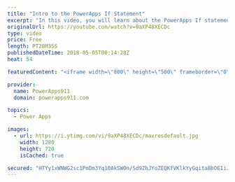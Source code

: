 ```yaml
---
title: "Intro to the PowerApps If Statement"
excerpt: "In this video, you will learn about the PowerApps If statement. The If function is the cornerstone of all apps so the more you know the better. We cover the basics of If logic, how to use the function, and cover PowerApps If multiple conditions. Fun stuff."
originalUrl: https://youtube.com/watch?v=9aXP48XECDc
type: video
price: Free
length: PT28M35S
publishedDateTime: 2018-05-05T00:14:28Z
heat: 54

featuredContent: "<iframe width=\"800\" height=\"500\" frameborder=\"0\" src=\"https://www.youtube.com/embed/9aXP48XECDc\" allow=\"accelerometer; autoplay; encrypted-media; gyroscope; picture-in-picture\" allowfullscreen></iframe>"

provider:
  name: PowerApps911
  domain: powerapps911.com

topics:
  - Power Apps

images:
  - url: https://i.ytimg.com/vi/9aXP48XECDc/maxresdefault.jpg
    width: 1280
    height: 720
    isCached: true

secured: "HTYy1xWNWG2sc1PmDm3Yq10AkSWOn/Sd9ZhJYoZEQKfVKlkYyGqitaBhOE1iJg6qsY6HW0lhaLC8U2C5LqueYhWD4dqykVb0kl/ZVFxAXHWbW9FerGcajBhL2uk35KNsTgI5eZKrjwAIaer1X6zBt66SKgZhkBcCwKz8CUqjkGxLzq21TLLR/Mu0as3GNWgjuLinZ9Vg1RhS8wNY2b5YbklQQsDfimglVSoaqiReUqCHIGvA4QCrEUcu2uIq3d3T6PRelkG/ryuaMzTA/0IisuY3iEG/WUfaKF1cRb8WjMyZjNv+afEGdfZFLVshdg+rJyZJ9FCFGfWHdcKpxU3+0V/qppqB7yYd1l6J0h68ucomRs5wvYJXA8N9CNms8EAtRZLnztB5IGH/HqkonEk3ImvHrO3TQDGjeXHs3JksAnE=;VyJSqkesbblyFJCNwCDJDA=="
---
```


